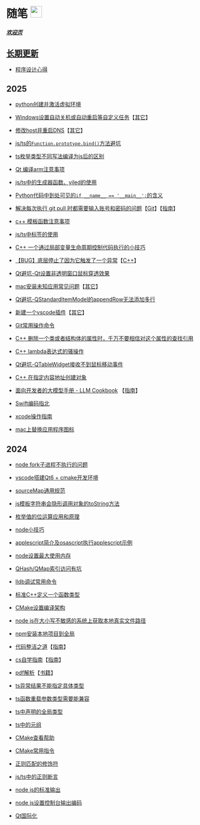 # 随笔 <img src="static/avat.png" height="30px" width="30px">

##### [欢迎页]()

## [长期更新](LTUpdate/README.md)

* [程序设计心得](LTUpdate/program_design.md)

## 2025

* [python创建并激活虚拟环境](Python/create_and_active_virtual_env.md)

* [Windows设置自动关机或自动重启等自定义任务](Other/windows_set_custome_task.md)【[其它](Other/README.md)】

* [修改host并重启DNS](Other/modify_host_and_restart_cdn.md)【[其它](Other/README.md)】

* [js/ts的`Function.prototype.bind()`方法避坑](JavaScript、TypeScript/function_bind.md)

* [ts枚举类型不同写法编译为js后的区别](JavaScript、TypeScript/ts_enum_diff.md)

* [Qt 编译arm注意事项](Qt/compile_arm.md)
<!-- * [有手就行！白嫖Github Pages搭建个人博客网站](Guides/github_pages_build_personal_blog.md) -->

* [js/ts中的生成器函数、yiled的使用](JavaScript、TypeScript/generator_function.md)

* [Python代码中到处可见的`if __name__ == '__main__':`的含义](Python/if_name_equal_main.md)

* [解决每次执行 git pull 时都需要输入账号和密码的问题](Git/solve_git_pull_need_input_account_password.md)【[Git](Git/README.md)】【[指南](Third/Guides/README.md)】

* [c++ 模板函数注意事项](Cpp/template.md)

* [js/ts中标签的使用](JavaScript、TypeScript/label.md)

* [C++ 一个通过局部变量生命周期控制代码执行的小技巧](Cpp/control_code_execution_by_local_var_life_cycle.md)

* [【BUG】底层停止了因为它触发了一个异常](Cpp/bug_exception.md)【[C++](Cpp/README.md)】

* [Qt避坑-Qt设置非透明窗口鼠标穿透效果](Qt/set_window_mouse_transparent.md)

* [mac安装未知应用常见问题](Other/mac_install_unknown_app.md)【[其它](Other/README.md)】

* [Qt避坑-QStandardItemModel的appendRow无法添加多行](Qt/qstandarditemmodel_appendrow.md)

* [新建一个vscode插件](Other/vscode_plugin.md)【[其它](Other/README.md)】

* [Git常用操作命令](Git/Command.md)

* [C++ 删除一个类或者结构体的属性时，千万不要相信对这个属性的查找引用](Cpp/delete_class_attr.md)

* [C++ lambda表达式的骚操作](Cpp/lambda_666.md)

* [Qt避坑-QTableWidget接收不到鼠标移动事件](Qt/qtablewidget_no_mouse_move_event.md)

* [C++ 在指定内容地址创建对象](Cpp/Tips.md#C-在指定内容地址创建对象)

* [面向开发者的大模型手册 - LLM Cookbook](https://datawhalechina.github.io/llm-cookbook) 【[指南](Third/Guides/README.md)】

* [Swift编码指北](Swift/README.md)

* [xcode操作指南](Other/xcode_operate_guide.md)

* [mac上替换应用程序图标](Other/mac_replace_app_icons.md)

## 2024

* [node fork子进程不执行的问题](Node/Tips.md#node-fork子进程不执行)

* [vscode搭建Qt6 + cmake开发环境](Qt/vscode_cmake_qt_6_dev_env_build.md)

* [sourceMap通用规范](JavaScript、TypeScript/source_map_general_rule.md)

* [js模板字符串会隐形调用对象的toString方法](JavaScript、TypeScript/template_string.md)

* [枚举值的位运算应用和原理](Other/EnumBit.md)

* [node小技巧](Node/Tips.md)

* [applescript简介及osascript执行applescript示例](OSAScript/AppleScript/README.md)

* [node设置最大使用内存](Node/set_max_memery_size.md)

* [QHash/QMap索引访问有坑](Qt/qhash_or_qmap_visit_error.md)

* [lldb调试常用命令](Other/lldb_command.md)

* [标准C++定义一个函数类型](Cpp/define_function_type.md)

* [CMake设置编译架构](CMake/cmake_set_arch.md)

* [node js在大小写不敏感的系统上获取本地真实文件路径](Node/get_local_real_path.md)

* [npm安装本地项目到全局](Npm/npm_install_local_project.md)

* [代码整洁之道](Third/Guides/Clean-Code-Notes-master/README.md)【[指南](Third/Guides/README.md)】

* [cs自学指南](https://csdiy.wiki/)【[指南](Third/Guides/README.md)】

* [pdf解析](Third/Guides/PDF-Explained-master/README.md)【[书籍](Third/Guides/README.md)】

* [ts异常结果不能指定具体类型](JavaScript、TypeScript/ts_exception_result_type.md)

* [ts函数重载参数类型需要能兼容](JavaScript、TypeScript/ts_method_overload_type_need_compatible.md)

* [ts中声明的全局类型](JavaScript、TypeScript/ts_global_type.md)

* [ts中的元组](JavaScript、TypeScript/ts_tuple.md)

<!-- * vscode安装rust环境 TODO -->

* [CMake查看帮助](CMake/cmake_help.md)

* [CMake常用指令](CMake/cmake_commands.md)

<!-- * [CMake常用内置变量](CMake/cmake_variables.md) TODO -->

* [正则匹配的修饰符](RegExpression/match_modifier.md)

* [js/ts中的正则断言](RegExpression/assertions_in_js-ts.md)

* [node js的标准输出](Node/stdout.md)

* [node js设置控制台输出编码](Node/stdout_console_encode.md)

* [Qt国际化](Qt/qt_localized.md)

<!-- * [音标](English/phonetic.md) -->

<!-- * [语法体系](English/program.md) -->

<!-- * [3500高考词汇](English/words.md) -->
